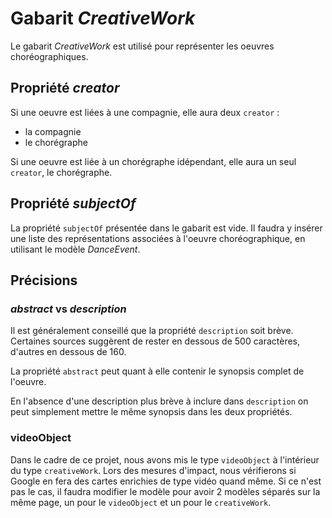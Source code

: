 # Gabarit _CreativeWork_

Le gabarit _CreativeWork_ est utilisé pour représenter les oeuvres choréographiques.

## Propriété _creator_

Si une oeuvre est liées à une compagnie, elle aura deux `creator` :
- la compagnie
- le chorégraphe

Si une oeuvre est liée à un chorégraphe idépendant, elle aura un seul `creator`, le chorégraphe.

## Propriété _subjectOf_

La propriété ``subjectOf`` présentée dans le gabarit est vide. Il faudra y insérer une liste des représentations associées à l'oeuvre choréographique, en utilisant le modèle _DanceEvent_.

## Précisions

### _abstract_ vs _description_

Il est généralement conseillé que la propriété ``description`` soit brève. Certaines sources suggèrent de rester en dessous de 500 caractères, d'autres en dessous de 160.

La propriété ``abstract`` peut quant à elle contenir le synopsis complet de l'oeuvre.

En l'absence d'une description plus brève à inclure dans ``description`` on peut simplement mettre le même synopsis dans les deux propriétés.

### videoObject

Dans le cadre de ce projet, nous avons mis le type `videoObject` à l'intérieur du type `creativeWork`. Lors des mesures d'impact, nous vérifierons si Google en fera des cartes enrichies de type vidéo quand même. Si ce n'est pas le cas, il faudra modifier le modèle pour avoir 2 modèles séparés sur la même page, un pour le `videoObject` et un pour le `creativeWork`.
